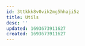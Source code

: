 ```yaml
---
id: 3ttkkk8v0vik2mg5hhaji5z
title: Utils
desc: ''
updated: 1693673911627
created: 1693673911627
---
```

